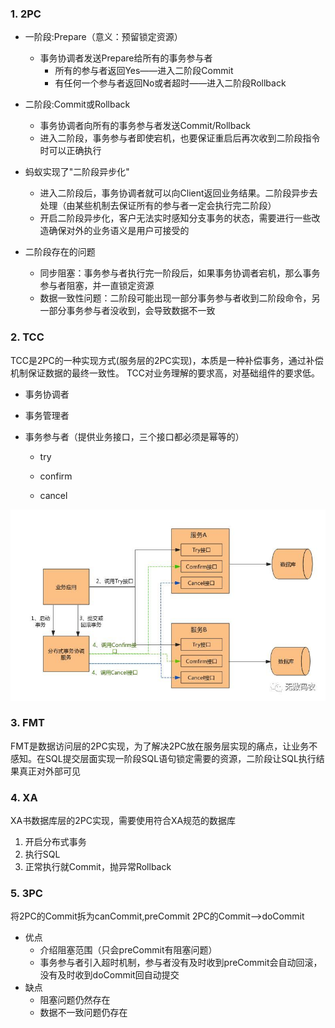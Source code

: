 ### 1. 2PC
* 一阶段:Prepare（意义：预留锁定资源）
  * 事务协调者发送Prepare给所有的事务参与者
    * 所有的参与者返回Yes——进入二阶段Commit
    * 有任何一个参与者返回No或者超时——进入二阶段Rollback
* 二阶段:Commit或Rollback
  * 事务协调者向所有的事务参与者发送Commit/Rollback
  * 进入二阶段，事务参与者即使宕机，也要保证重启后再次收到二阶段指令时可以正确执行

* 蚂蚁实现了"二阶段异步化"
  * 进入二阶段后，事务协调者就可以向Client返回业务结果。二阶段异步去处理（由某些机制去保证所有的参与者一定会执行完二阶段）
  * 开启二阶段异步化，客户无法实时感知分支事务的状态，需要进行一些改造确保对外的业务语义是用户可接受的

* 二阶段存在的问题
  * 同步阻塞：事务参与者执行完一阶段后，如果事务协调者宕机，那么事务参与者阻塞，并一直锁定资源
  * 数据一致性问题：二阶段可能出现一部分事务参与者收到二阶段命令，另一部分事务参与者没收到，会导致数据不一致
### 2. TCC

TCC是2PC的一种实现方式(服务层的2PC实现)，本质是一种补偿事务，通过补偿机制保证数据的最终一致性。
TCC对业务理解的要求高，对基础组件的要求低。

* 事务协调者

* 事务管理者

* 事务参与者（提供业务接口，三个接口都必须是幂等的）
  
  * try
  
  * confirm
  
  * cancel

![TCC](assert/TCC.png)

### 3. FMT
FMT是数据访问层的2PC实现，为了解决2PC放在服务层实现的痛点，让业务不感知。在SQL提交层面实现一阶段SQL语句锁定需要的资源，二阶段让SQL执行结果真正对外部可见

### 4. XA
XA书数据库层的2PC实现，需要使用符合XA规范的数据库 
1. 开启分布式事务
2. 执行SQL
3. 正常执行就Commit，抛异常Rollback


### 5. 3PC
将2PC的Commit拆为canCommit,preCommit
2PC的Commit——>doCommit
* 优点
  * 介绍阻塞范围（只会preCommit有阻塞问题）
  * 事务参与者引入超时机制，参与者没有及时收到preCommit会自动回滚，没有及时收到doCommit回自动提交
* 缺点
  * 阻塞问题仍然存在
  * 数据不一致问题仍存在